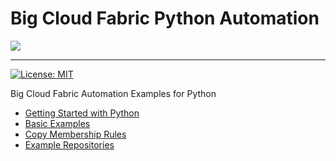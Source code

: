 # Big Cloud Fabric Python Automation

![](assets/images/bigswitch.png)

---
[![License: MIT](https://img.shields.io/badge/license-MIT-green)](https://github.com/bigswitch/automation)

Big Cloud Fabric Automation Examples for Python

- [Getting Started with Python](python/python-getting-started.md)
- [Basic Examples](python/bcf/python-basic-examples.md)
- [Copy Membership Rules](python/bcf/python-copyMembershipRules.md)
- [Example Repositories](python/bcf/CustomerExamples.md)

